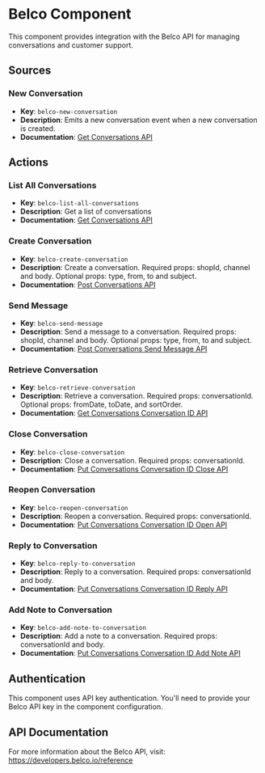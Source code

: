 # Belco Component

This component provides integration with the Belco API for managing conversations and customer support.

## Sources

### New Conversation
- **Key**: `belco-new-conversation`
- **Description**: Emits a new conversation event when a new conversation is created.
- **Documentation**: [Get Conversations API](https://developers.belco.io/reference/get_conversations)

## Actions

### List All Conversations
- **Key**: `belco-list-all-conversations`
- **Description**: Get a list of conversations
- **Documentation**: [Get Conversations API](https://developers.belco.io/reference/get_conversations)

### Create Conversation
- **Key**: `belco-create-conversation`
- **Description**: Create a conversation. Required props: shopId, channel and body. Optional props: type, from, to and subject.
- **Documentation**: [Post Conversations API](https://developers.belco.io/reference/post_conversations)

### Send Message
- **Key**: `belco-send-message`
- **Description**: Send a message to a conversation. Required props: shopId, channel and body. Optional props: type, from, to and subject.
- **Documentation**: [Post Conversations Send Message API](https://developers.belco.io/reference/post_conversations-sendmessage)

### Retrieve Conversation
- **Key**: `belco-retrieve-conversation`
- **Description**: Retrieve a conversation. Required props: conversationId. Optional props: fromDate, toDate, and sortOrder.
- **Documentation**: [Get Conversations Conversation ID API](https://developers.belco.io/reference/get_conversations-conversationid)

### Close Conversation
- **Key**: `belco-close-conversation`
- **Description**: Close a conversation. Required props: conversationId.
- **Documentation**: [Put Conversations Conversation ID Close API](https://developers.belco.io/reference/put_conversations-conversationid-close)

### Reopen Conversation
- **Key**: `belco-reopen-conversation`
- **Description**: Reopen a conversation. Required props: conversationId.
- **Documentation**: [Put Conversations Conversation ID Open API](https://developers.belco.io/reference/put_conversations-conversationid-open)

### Reply to Conversation
- **Key**: `belco-reply-to-conversation`
- **Description**: Reply to a conversation. Required props: conversationId and body.
- **Documentation**: [Put Conversations Conversation ID Reply API](https://developers.belco.io/reference/put_conversations-conversationid-reply)

### Add Note to Conversation
- **Key**: `belco-add-note-to-conversation`
- **Description**: Add a note to a conversation. Required props: conversationId and body.
- **Documentation**: [Put Conversations Conversation ID Add Note API](https://developers.belco.io/reference/put_conversations-conversationid-addnote)

## Authentication

This component uses API key authentication. You'll need to provide your Belco API key in the component configuration.

## API Documentation

For more information about the Belco API, visit: https://developers.belco.io/reference 